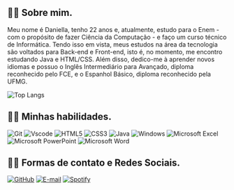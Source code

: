 ## 🐱‍👓 Sobre mim. 
Meu nome é Daniella, tenho 22 anos e, atualmente, estudo para o Enem - com o propósito de fazer Ciência da Computação - e faço um curso técnico de Informática. Tendo isso em vista, meus estudos na área da tecnologia são voltados para Back-end e Front-end, isto é, no momento, me encontro estudando Java e HTML/CSS. Além disso, dedico-me à aprender novos idiomas e possuo o Inglês Intermediário para Avançado, diploma reconhecido pelo FCE, e o Espanhol Básico, diploma reconhecido pela UFMG. 

![Top Langs](https://github-readme-stats-git-masterrstaa-rickstaa.vercel.app/api/top-langs/?username=daniellarodriguess&layout=compact&bg_color=000&border_color=30A3DC&title_color=E94D5F&text_color=FFF)

## 🐱‍💻 Minhas habilidades.
![Git](https://img.shields.io/badge/GIT-E44C30?style=for-the-badge&logo=git&logoColor=white)
![Vscode](https://img.shields.io/badge/Vscode-007ACC?style=for-the-badge&logo=visual-studio-code&logoColor=white)
![HTML5](https://img.shields.io/badge/HTML5-E34F26?style=for-the-badge&logo=html5&logoColor=white)
![CSS3](https://img.shields.io/badge/CSS3-1572B6?style=for-the-badge&logo=css3&logoColor=white)
![Java](https://img.shields.io/badge/java-%23ED8B00.svg?style=for-the-badge&logo=openjdk&logoColor=white)
![Windows](https://img.shields.io/badge/Windows-000?style=for-the-badge&logo=windows&logoColor=2CA5E0)
![Microsoft Excel](https://img.shields.io/badge/Microsoft_Excel-217346?style=for-the-badge&logo=microsoft-excel&logoColor=white)
![Microsoft PowerPoint](https://img.shields.io/badge/Microsoft_PowerPoint-B7472A?style=for-the-badge&logo=microsoft-powerpoint&logoColor=white)
![Microsoft Word](https://img.shields.io/badge/Microsoft_Word-2B579A?style=for-the-badge&logo=microsoft-word&logoColor=white)

## 🐱‍👤 Formas de contato e Redes Sociais.
[![GitHub](https://img.shields.io/badge/GitHub-100000?style=for-the-badge&logo=github&logoColor=white)](https://github.com/daniellarodriguess)
[![E-mail](https://img.shields.io/badge/Gmail-D14836?style=for-the-badge&logo=gmail&logoColor=white)](mailto:daniella.rodrigues.1805@gmail.com)
[![Spotify](https://img.shields.io/badge/Spotify-1ED760?style=for-the-badge&logo=spotify&logoColor=white)](https://open.spotify.com/user/lamoni3er)

